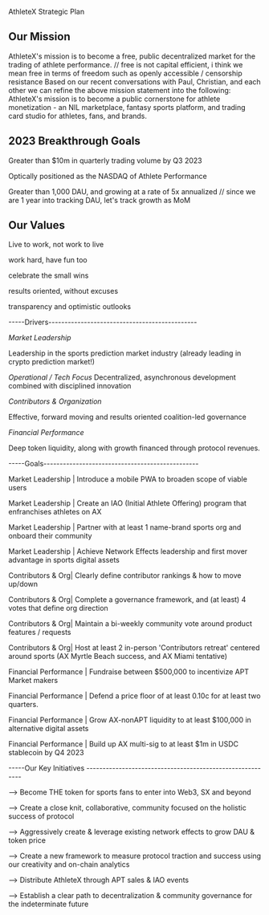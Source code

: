 AthleteX Strategic Plan

Our Mission
-------------

AthleteX's mission is to become a free, public decentralized market for the trading of athlete performance.
// free is not capital efficient, i think we mean free in terms of freedom such as openly accessible / censorship resistance
Based on our recent conversations with Paul, Christian, and each other we can refine the above mission statement into the following:
AthleteX's mission is to become a public cornerstone for athlete monetization - an NIL marketplace, fantasy sports platform, and trading card studio for athletes, fans, and brands.


2023 Breakthrough Goals
-------------

Greater than $10m in quarterly trading volume by Q3 2023 

Optically positioned as the NASDAQ of Athlete Performance

Greater than 1,000 DAU, and growing at a rate of 5x annualized
// since we are 1 year into tracking DAU, let's track growth as MoM


Our Values
-------------

Live to work, not work to live

work hard, have fun too

celebrate the small wins

results oriented, without excuses

transparency and optimistic outlooks


-----Drivers----------------------------------------------

*Market Leadership* 

Leadership in the sports prediction market industry (already leading in crypto prediction market!)

*Operational / Tech Focus*
Decentralized, asynchronous development combined with disciplined innovation


*Contributors & Organization*

Effective, forward moving and results oriented coalition-led governance


*Financial Performance*

Deep token liquidity, along with growth financed through protocol revenues.

-----Goals------------------------------------------------

Market Leadership |   Introduce a mobile PWA to broaden scope of viable users

Market Leadership |   Create an IAO (Initial Athlete Offering) program that enfranchises athletes on AX

Market Leadership |   Partner with at least 1 name-brand sports org and onboard their community 

Market Leadership |   Achieve Network Effects leadership and first mover advantage in sports digital assets



Contributors & Org|   Clearly define contributor rankings & how to move up/down

Contributors & Org|   Complete a governance framework, and (at least) 4 votes that define org direction

Contributors & Org|   Maintain a bi-weekly community vote around product features / requests

Contributors & Org|   Host at least 2 in-person 'Contributors retreat' centered around sports (AX Myrtle Beach success, and AX Miami tentative)



Financial Performance | Fundraise between $500,000 to incentivize APT Market makers

Financial Performance | Defend a price floor of at least 0.10c for at least two quarters.

Financial Performance | Grow AX-nonAPT liquidity to at least $100,000 in alternative digital assets

Financial Performance | Build up AX multi-sig to at least $1m in USDC stablecoin by Q4 2023

 

-----Our Key Initiatives ----------------------------------------------------------

--> Become THE token for sports fans to enter into Web3, SX and beyond

--> Create a close knit, collaborative, community focused on the holistic success of protocol

--> Aggressively create & leverage existing network effects to grow DAU & token price

--> Create a new framework to measure protocol traction and success using our creativity and on-chain analytics

--> Distribute AthleteX through APT sales & IAO events

--> Establish a clear path to decentralization & community governance for the indeterminate future

